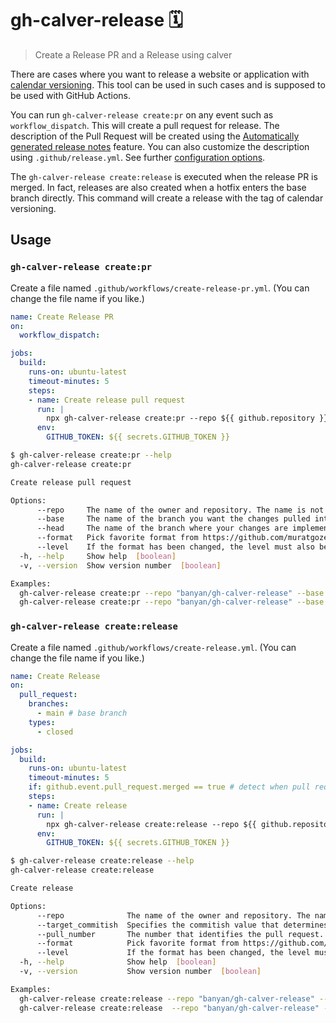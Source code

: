 # gh-calver-release :spiral_calendar:

>Create a Release PR and a Release using calver

There are cases where you want to release a website or application with [calendar versioning](https://calver.org/).
This tool can be used in such cases and is supposed to be used with GitHub Actions.

You can run `gh-calver-release create:pr` on any event such as `workflow_dispatch`. This will create a pull request for release. The description of the Pull Request will be created using the [Automatically generated release notes](https://docs.github.com/en//repositories/releasing-projects-on-github/automatically-generated-release-notes) feature. You can also customize the description using `.github/release.yml`. See further [configuration options](https://docs.github.com/en//repositories/releasing-projects-on-github/automatically-generated-release-notes#configuration-options).

The `gh-calver-release create:release` is executed when the release PR is merged. In fact, releases are also created when a hotfix enters the base branch directly. This command will create a release with the tag of calendar versioning.


## Usage

### `gh-calver-release create:pr`

Create a file named `.github/workflows/create-release-pr.yml`. (You can change the file name if you like.)

```yml
name: Create Release PR
on:
  workflow_dispatch:

jobs:
  build:
    runs-on: ubuntu-latest
    timeout-minutes: 5
    steps:
    - name: Create release pull request
      run: |
        npx gh-calver-release create:pr --repo ${{ github.repository }} --base main --head develop
      env:
        GITHUB_TOKEN: ${{ secrets.GITHUB_TOKEN }}
```

```bash
$ gh-calver-release create:pr --help
gh-calver-release create:pr

Create release pull request

Options:
      --repo     The name of the owner and repository. The name is not case sensitive. (e.g. owner/repo)  [string] [required]
      --base     The name of the branch you want the changes pulled into. This should be an existing branch on the current repository.  [string] [required]
      --head     The name of the branch where your changes are implemented.  [string] [required]
      --format   Pick favorite format from https://github.com/muratgozel/node-calver#choose-format. The default is "yyyy.0m.0d.minor".  [string]
      --level    If the format has been changed, the level must also be changed to the appropriate one. The default is "calendar.minor".  [string]
  -h, --help     Show help  [boolean]
  -v, --version  Show version number  [boolean]

Examples:
  gh-calver-release create:pr --repo "banyan/gh-calver-release" --base "main" --head "develop"                                                       Specify only required argument usage
  gh-calver-release create:pr --repo "banyan/gh-calver-release" --base "main" --head "develop" --format "yyyy.0m.0d.minor" --level "calendar.minor"  Specify additional format and level usage
```

### `gh-calver-release create:release`

Create a file named `.github/workflows/create-release.yml`. (You can change the file name if you like.)

```yml
name: Create Release
on:
  pull_request:
    branches:
      - main # base branch
    types:
      - closed

jobs:
  build:
    runs-on: ubuntu-latest
    timeout-minutes: 5
    if: github.event.pull_request.merged == true # detect when pull request is merged
    steps:
    - name: Create release
      run: |
        npx gh-calver-release create:release --repo ${{ github.repository }} --target_commitish main --pull_number ${{ github.event.pull_request.number }}
      env:
        GITHUB_TOKEN: ${{ secrets.GITHUB_TOKEN }}
```

```bash
$ gh-calver-release create:release --help
gh-calver-release create:release

Create release

Options:
      --repo              The name of the owner and repository. The name is not case sensitive.  [string] [required]
      --target_commitish  Specifies the commitish value that determines where the Git tag is created from. Can be any branch or commit SHA. Unused if the Git tag already exists.  [string] [required]
      --pull_number       The number that identifies the pull request.  [number] [required]
      --format            Pick favorite format from https://github.com/muratgozel/node-calver#choose-format. The default is "yyyy.0m.0d.minor".  [string]
      --level             If the format has been changed, the level must also be changed to the appropriate one. The default is "calendar.minor".  [string]
  -h, --help              Show help  [boolean]
  -v, --version           Show version number  [boolean]

Examples:
  gh-calver-release create:release --repo "banyan/gh-calver-release" --target_commitish "main" --pull_number 1                                                        Specify only required argument usage
  gh-calver-release create:release  --repo "banyan/gh-calver-release" --target_commitish "main" --pull_number 1 --format "yyyy.0m.0d.minor" --level "calendar.minor"  Specify additional format and level usage
```
